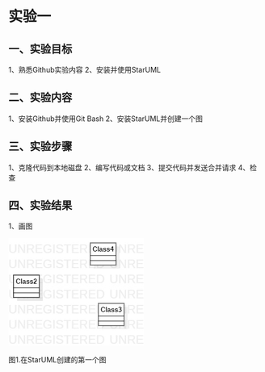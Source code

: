 # 实验一

## 一、实验目标

1、熟悉Github实验内容
2、安装并使用StarUML

## 二、实验内容

1、安装Github并使用Git Bash
2、安装StarUML并创建一个图

## 三、实验步骤

1、克隆代码到本地磁盘
2、编写代码或文档
3、提交代码并发送合并请求
4、检查

## 四、实验结果

1、画图

![第一个UML图](./model1.jpg)

图1.在StarUML创建的第一个图
